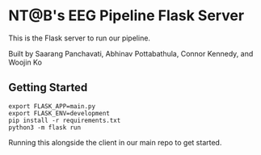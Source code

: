 # NT@B's EEG Pipeline Flask Server

This is the Flask server to run our pipeline. 

Built by Saarang Panchavati, Abhinav Pottabathula, Connor Kennedy, and Woojin Ko

## Getting Started
```
export FLASK_APP=main.py
export FLASK_ENV=development
pip install -r requirements.txt
python3 -m flask run
```
Running this alongside the client in our main repo to get started.
